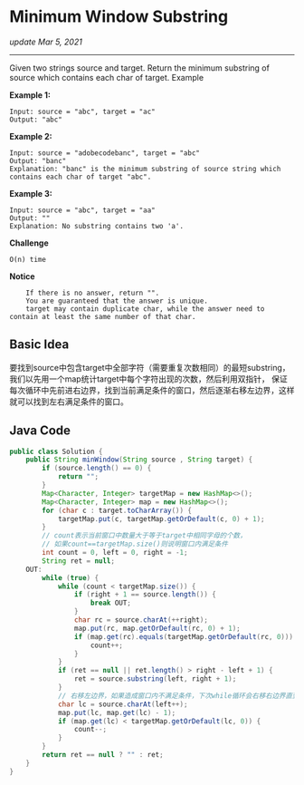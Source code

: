 # Minimum Window Substring
_update Mar 5, 2021_

---

Given two strings source and target. Return the minimum substring of source which contains each char of target.
Example

**Example 1:**
```
Input: source = "abc", target = "ac"
Output: "abc"
```

**Example 2:**
```
Input: source = "adobecodebanc", target = "abc"
Output: "banc"
Explanation: "banc" is the minimum substring of source string which contains each char of target "abc".
```

**Example 3:**
```
Input: source = "abc", target = "aa"
Output: ""
Explanation: No substring contains two 'a'.
```

**Challenge**

`O(n) time`

**Notice**
```
    If there is no answer, return "".
    You are guaranteed that the answer is unique.
    target may contain duplicate char, while the answer need to contain at least the same number of that char.
```

## Basic Idea
要找到source中包含target中全部字符（需要重复次数相同）的最短substring，我们以先用一个map统计target中每个字符出现的次数，然后利用双指针，
保证每次循环中先前进右边界，找到当前满足条件的窗口，然后逐渐右移左边界，这样就可以找到左右满足条件的窗口。

## Java Code
```java
public class Solution {
    public String minWindow(String source , String target) {
        if (source.length() == 0) {
            return "";
        }
        Map<Character, Integer> targetMap = new HashMap<>();
        Map<Character, Integer> map = new HashMap<>();
        for (char c : target.toCharArray()) {
            targetMap.put(c, targetMap.getOrDefault(c, 0) + 1);
        }
        // count表示当前窗口中数量大于等于target中相同字母的个数，
        // 如果count==targetMap.size()则说明窗口内满足条件
        int count = 0, left = 0, right = -1;
        String ret = null;
    OUT:
        while (true) {
            while (count < targetMap.size()) {
                if (right + 1 == source.length()) {
                    break OUT;
                }
                char rc = source.charAt(++right);
                map.put(rc, map.getOrDefault(rc, 0) + 1);
                if (map.get(rc).equals(targetMap.getOrDefault(rc, 0))) {
                    count++;
                }
            }
            if (ret == null || ret.length() > right - left + 1) {
                ret = source.substring(left, right + 1);
            }
            // 右移左边界，如果造成窗口内不满足条件，下次while循环会右移右边界直到出界或者满足条件
            char lc = source.charAt(left++);
            map.put(lc, map.get(lc) - 1);
            if (map.get(lc) < targetMap.getOrDefault(lc, 0)) {
                count--;
            }
        }
        return ret == null ? "" : ret;
    }
}
```
